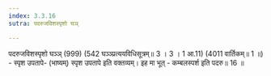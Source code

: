 ```yaml
---
index: 3.3.16
sutra: पदरुजविशस्पृशो घञ्

---
```

 पदरुजविशस्पृशो घञ्ञ् (999) (542 घञ्ञ्प्रत्ययविधिसूत्रम्॥ 3 । 3 । 1 आ.11) (4011 वार्तिकम्॥ 1 ॥) - स्पृश उपतापे- (भाष्यम्) स्पृश उपतापे इति वक्तव्यम्। इह मा भूत् - कम्बलस्पर्श इति पदरु॥ 16 ॥ 